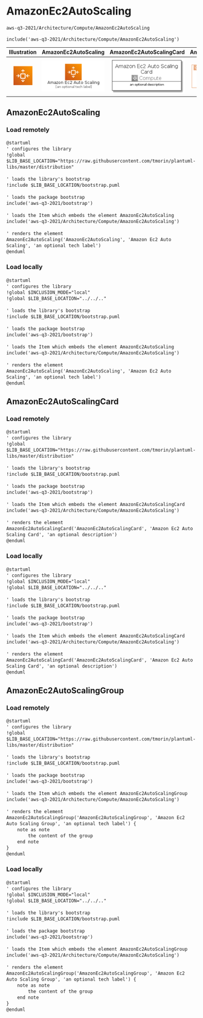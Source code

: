 # AmazonEc2AutoScaling


```text
aws-q3-2021/Architecture/Compute/AmazonEc2AutoScaling
```

```text
include('aws-q3-2021/Architecture/Compute/AmazonEc2AutoScaling')
```



| Illustration | AmazonEc2AutoScaling | AmazonEc2AutoScalingCard | AmazonEc2AutoScalingGroup |
| :---: | :---: | :---: | :---: |
| ![illustration for Illustration](../../../aws-q3-2021/Architecture/Compute/AmazonEc2AutoScaling.png) | ![illustration for AmazonEc2AutoScaling](../../../aws-q3-2021/Architecture/Compute/AmazonEc2AutoScaling.Local.png) | ![illustration for AmazonEc2AutoScalingCard](../../../aws-q3-2021/Architecture/Compute/AmazonEc2AutoScalingCard.Local.png) | ![illustration for AmazonEc2AutoScalingGroup](../../../aws-q3-2021/Architecture/Compute/AmazonEc2AutoScalingGroup.Local.png) |




## AmazonEc2AutoScaling

### Load remotely
```plantuml
@startuml
' configures the library
!global $LIB_BASE_LOCATION="https://raw.githubusercontent.com/tmorin/plantuml-libs/master/distribution"

' loads the library's bootstrap
!include $LIB_BASE_LOCATION/bootstrap.puml

' loads the package bootstrap
include('aws-q3-2021/bootstrap')

' loads the Item which embeds the element AmazonEc2AutoScaling
include('aws-q3-2021/Architecture/Compute/AmazonEc2AutoScaling')

' renders the element
AmazonEc2AutoScaling('AmazonEc2AutoScaling', 'Amazon Ec2 Auto Scaling', 'an optional tech label')
@enduml
```

### Load locally
```plantuml
@startuml
' configures the library
!global $INCLUSION_MODE="local"
!global $LIB_BASE_LOCATION="../../.."

' loads the library's bootstrap
!include $LIB_BASE_LOCATION/bootstrap.puml

' loads the package bootstrap
include('aws-q3-2021/bootstrap')

' loads the Item which embeds the element AmazonEc2AutoScaling
include('aws-q3-2021/Architecture/Compute/AmazonEc2AutoScaling')

' renders the element
AmazonEc2AutoScaling('AmazonEc2AutoScaling', 'Amazon Ec2 Auto Scaling', 'an optional tech label')
@enduml
```

## AmazonEc2AutoScalingCard

### Load remotely
```plantuml
@startuml
' configures the library
!global $LIB_BASE_LOCATION="https://raw.githubusercontent.com/tmorin/plantuml-libs/master/distribution"

' loads the library's bootstrap
!include $LIB_BASE_LOCATION/bootstrap.puml

' loads the package bootstrap
include('aws-q3-2021/bootstrap')

' loads the Item which embeds the element AmazonEc2AutoScalingCard
include('aws-q3-2021/Architecture/Compute/AmazonEc2AutoScaling')

' renders the element
AmazonEc2AutoScalingCard('AmazonEc2AutoScalingCard', 'Amazon Ec2 Auto Scaling Card', 'an optional description')
@enduml
```

### Load locally
```plantuml
@startuml
' configures the library
!global $INCLUSION_MODE="local"
!global $LIB_BASE_LOCATION="../../.."

' loads the library's bootstrap
!include $LIB_BASE_LOCATION/bootstrap.puml

' loads the package bootstrap
include('aws-q3-2021/bootstrap')

' loads the Item which embeds the element AmazonEc2AutoScalingCard
include('aws-q3-2021/Architecture/Compute/AmazonEc2AutoScaling')

' renders the element
AmazonEc2AutoScalingCard('AmazonEc2AutoScalingCard', 'Amazon Ec2 Auto Scaling Card', 'an optional description')
@enduml
```

## AmazonEc2AutoScalingGroup

### Load remotely
```plantuml
@startuml
' configures the library
!global $LIB_BASE_LOCATION="https://raw.githubusercontent.com/tmorin/plantuml-libs/master/distribution"

' loads the library's bootstrap
!include $LIB_BASE_LOCATION/bootstrap.puml

' loads the package bootstrap
include('aws-q3-2021/bootstrap')

' loads the Item which embeds the element AmazonEc2AutoScalingGroup
include('aws-q3-2021/Architecture/Compute/AmazonEc2AutoScaling')

' renders the element
AmazonEc2AutoScalingGroup('AmazonEc2AutoScalingGroup', 'Amazon Ec2 Auto Scaling Group', 'an optional tech label') {
    note as note
        the content of the group
    end note
}
@enduml
```

### Load locally
```plantuml
@startuml
' configures the library
!global $INCLUSION_MODE="local"
!global $LIB_BASE_LOCATION="../../.."

' loads the library's bootstrap
!include $LIB_BASE_LOCATION/bootstrap.puml

' loads the package bootstrap
include('aws-q3-2021/bootstrap')

' loads the Item which embeds the element AmazonEc2AutoScalingGroup
include('aws-q3-2021/Architecture/Compute/AmazonEc2AutoScaling')

' renders the element
AmazonEc2AutoScalingGroup('AmazonEc2AutoScalingGroup', 'Amazon Ec2 Auto Scaling Group', 'an optional tech label') {
    note as note
        the content of the group
    end note
}
@enduml
```

